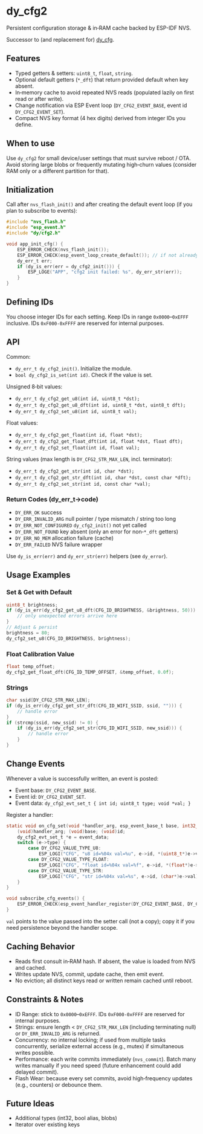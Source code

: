 # dy_cfg2

Persistent configuration storage & in‑RAM cache backed by ESP-IDF NVS.

Successor to (and replacement for) [dy_cfg](../dy_cfg/README.md).

## Features

- Typed getters & setters: `uint8_t`, `float`, `string`.
- Optional default getters (`*_dft`) that return provided default when key absent.
- In‑memory cache to avoid repeated NVS reads (populated lazily on first read or after write).
- Change notification via ESP Event loop (`DY_CFG2_EVENT_BASE`, event id `DY_CFG2_EVENT_SET`).
- Compact NVS key format (4 hex digits) derived from integer IDs you define.

## When to use

Use `dy_cfg2` for small device/user settings that must survive reboot / OTA. Avoid storing large blobs or frequently
mutating high‑churn values (consider RAM only or a different partition for that).

## Initialization

Call after `nvs_flash_init()` and after creating the default event loop (if you plan to subscribe to events):

```c
#include "nvs_flash.h"
#include "esp_event.h"
#include "dy/cfg2.h"

void app_init_cfg() {
    ESP_ERROR_CHECK(nvs_flash_init());
    ESP_ERROR_CHECK(esp_event_loop_create_default()); // if not already created
    dy_err_t err;
    if (dy_is_err(err = dy_cfg2_init())) {
        ESP_LOGE("APP", "cfg2 init failed: %s", dy_err_str(err));
    }
}
```

## Defining IDs

You choose integer IDs for each setting. Keep IDs in range `0x0000`–`0xEFFF` inclusive. IDs `0xF000-0xFFFF` are reserved
for internal purposes.

## API

Common:

- `dy_err_t dy_cfg2_init()`. Initialize the module.
- `bool dy_cfg2_is_set(int id)`. Check if the value is set.

Unsigned 8‑bit values:

- `dy_err_t dy_cfg2_get_u8(int id, uint8_t *dst);`
- `dy_err_t dy_cfg2_get_u8_dft(int id, uint8_t *dst, uint8_t dft);`
- `dy_err_t dy_cfg2_set_u8(int id, uint8_t val);`

Float values:

- `dy_err_t dy_cfg2_get_float(int id, float *dst);`
- `dy_err_t dy_cfg2_get_float_dft(int id, float *dst, float dft);`
- `dy_err_t dy_cfg2_set_float(int id, float val);`

String values (max length is `DY_CFG2_STR_MAX_LEN`, incl. terminator):

- `dy_err_t dy_cfg2_get_str(int id, char *dst);`
- `dy_err_t dy_cfg2_get_str_dft(int id, char *dst, const char *dft);`
- `dy_err_t dy_cfg2_set_str(int id, const char *val);`

### Return Codes (dy_err_t->code)

- `DY_ERR_OK` success
- `DY_ERR_INVALID_ARG` null pointer / type mismatch / string too long
- `DY_ERR_NOT_CONFIGURED` `dy_cfg2_init()` not yet called
- `DY_ERR_NOT_FOUND` key absent (only an error for non‑`*_dft` getters)
- `DY_ERR_NO_MEM` allocation failure (cache)
- `DY_ERR_FAILED` NVS failure wrapper

Use `dy_is_err(err)` and `dy_err_str(err)` helpers (see `dy_error`).

## Usage Examples

### Set & Get with Default

```c
uint8_t brightness;
if (dy_is_err(dy_cfg2_get_u8_dft(CFG_ID_BRIGHTNESS, &brightness, 50))) {
    // only unexpected errors arrive here
}
// Adjust & persist
brightness = 80;
dy_cfg2_set_u8(CFG_ID_BRIGHTNESS, brightness);
```

### Float Calibration Value

```c
float temp_offset;
dy_cfg2_get_float_dft(CFG_ID_TEMP_OFFSET, &temp_offset, 0.0f);
```

### Strings

```c
char ssid[DY_CFG2_STR_MAX_LEN];
if (dy_is_err(dy_cfg2_get_str_dft(CFG_ID_WIFI_SSID, ssid, ""))) {
    // handle error
}
if (strcmp(ssid, new_ssid) != 0) {
    if (dy_is_err(dy_cfg2_set_str(CFG_ID_WIFI_SSID, new_ssid))) {
        // handle error
    }
}
```

## Change Events

Whenever a value is successfully written, an event is posted:

- Event base: `DY_CFG2_EVENT_BASE`.
- Event id: `DY_CFG2_EVENT_SET`.
- Event data: `dy_cfg2_evt_set_t { int id; uint8_t type; void *val; }`

Register a handler:

```c
static void on_cfg_set(void *handler_arg, esp_event_base_t base, int32_t id, void *event_data) {
    (void)handler_arg; (void)base; (void)id;
    dy_cfg2_evt_set_t *e = event_data;
    switch (e->type) {
        case DY_CFG2_VALUE_TYPE_U8:
            ESP_LOGI("CFG", "u8 id=%04x val=%u", e->id, *(uint8_t*)e->val); break;
        case DY_CFG2_VALUE_TYPE_FLOAT:
            ESP_LOGI("CFG", "float id=%04x val=%f", e->id, *(float*)e->val); break;
        case DY_CFG2_VALUE_TYPE_STR:
            ESP_LOGI("CFG", "str id=%04x val=%s", e->id, (char*)e->val); break;
    }
}

void subscribe_cfg_events() {
    ESP_ERROR_CHECK(esp_event_handler_register(DY_CFG2_EVENT_BASE, DY_CFG2_EVENT_SET, on_cfg_set, NULL));
}
```

`val` points to the value passed into the setter call (not a copy); copy it if you need persistence beyond the handler
scope.

## Caching Behavior

- Reads first consult in‑RAM hash. If absent, the value is loaded from NVS and cached.
- Writes update NVS, commit, update cache, then emit event.
- No eviction; all distinct keys read or written remain cached until reboot.

## Constraints & Notes

- ID Range: stick to `0x0000`–`0xEFFF`. IDs `0xF000-0xFFFF` are reserved for internal purposes.
- Strings: ensure length < `DY_CFG2_STR_MAX_LEN` (including terminating null) or `DY_ERR_INVALID_ARG` is returned.
- Concurrency: no internal locking; if used from multiple tasks concurrently, serialize external access (e.g., mutex) if
  simultaneous writes possible.
- Performance: each write commits immediately (`nvs_commit`). Batch many writes manually if you need speed (future
  enhancement could add delayed commit).
- Flash Wear: because every set commits, avoid high‑frequency updates (e.g., counters) or debounce them.

## Future Ideas

- Additional types (int32, bool alias, blobs)
- Iterator over existing keys
